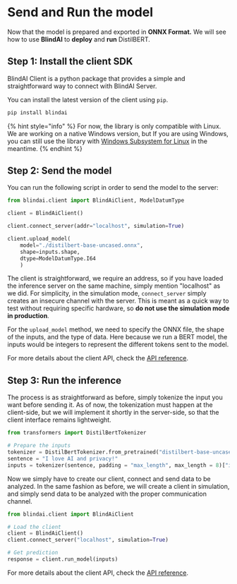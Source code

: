 # Send and Run the model

Now that the model is prepared and exported in **ONNX Format.** We will see how to use **BlindAI** to **deploy** and **run** DistilBERT.&#x20;

## Step 1: Install the client SDK

BlindAI Client is a python package that provides a simple and straightforward way to connect with BlindAI Server.

You can install the latest version of the client using `pip`.

```bash
pip install blindai 
```

{% hint style="info" %}
For now, the library is only compatible with Linux. We are working on a native Windows version, but If you are using Windows, you can still use the library with [Windows Subsystem for Linux](https://docs.microsoft.com/fr-fr/windows/wsl/install) in the meantime.&#x20;
{% endhint %}

## &#x20;Step 2: Send the model

You can run the following script in order to send the model to the server:

```python
from blindai.client import BlindAiClient, ModelDatumType

client = BlindAiClient()

client.connect_server(addr="localhost", simulation=True)

client.upload_model(
    model="./distilbert-base-uncased.onnx", 
    shape=inputs.shape, 
    dtype=ModelDatumType.I64
    )
```

The client is straightforward, we require an address, so if you have loaded the inference server on the same machine, simply mention "localhost" as we did. For simplicity, in the simulation mode, `connect_server` simply creates an insecure channel with the server. This is meant as a quick way to test without requiring specific hardware, so **do not use the simulation mode in production**.

For the `upload_model` method, we need to specify the ONNX file, the shape of the inputs, and the type of data. Here because we run a BERT model, the inputs would be integers to represent the different tokens sent to the model.

For more details about the client API, check the [API reference](../../resources/client-api-reference/client-interface.md).

## Step 3: Run the inference

The process is as straightforward as before, simply tokenize the input you want before sending it. As of now, the tokenization must happen at the client-side, but we will implement it shortly in the server-side, so that the client interface remains lightweight.

```python
from transformers import DistilBertTokenizer

# Prepare the inputs
tokenizer = DistilBertTokenizer.from_pretrained("distilbert-base-uncased")
sentence = "I love AI and privacy!"
inputs = tokenizer(sentence, padding = "max_length", max_length = 8)["input_ids"]
```

Now we simply have to create our client, connect and send data to be analyzed. In the same fashion as before, we will create a client in simulation, and simply send data to be analyzed with the proper communication channel.

```python
from blindai.client import BlindAiClient

# Load the client
client = BlindAiClient()
client.connect_server("localhost", simulation=True)

# Get prediction
response = client.run_model(inputs)
```

For more details about the client API, check the [API reference](../../resources/client-api-reference/client-interface.md).

